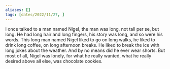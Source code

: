 ```yaml
---
aliases: []
tags: [dates/2022/11/27, ]
---
```

 
I once talked to a man named Nigel, the man was long, not tall per se, but long. He had long hair and long fingers, his story was long, and so were his words. This long man named Nigel liked to go on long walks, he liked to drink long coffee, on long afternoon breaks. He liked to break the ice with long jokes about the weather. And by no means did he ever wear shorts. But most of all, Nigel was lonely, for what he really wanted, what he really desired above all else, was chocolate cookies.
